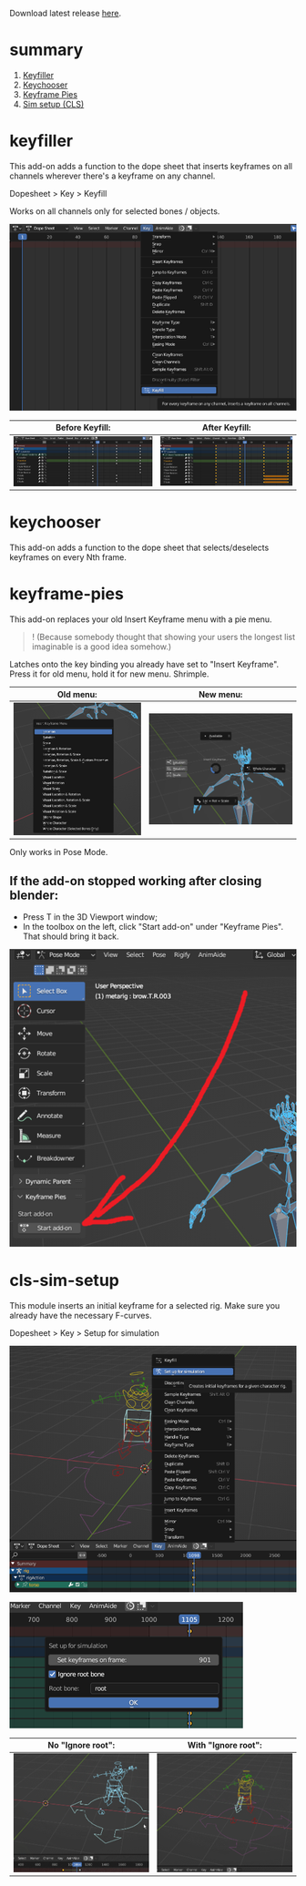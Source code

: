 Download latest release [here](https://github.com/KaniSama/crustacean-animation-tools/releases/latest).


# summary
1. [Keyfiller](#keyfiller)
2. [Keychooser](#keychooser)
3. [Keyframe Pies](#keyframe-pies)
4. [Sim setup (CLS)](#cls-sim-setup)

# keyfiller


This add-on adds a function to the dope sheet that inserts keyframes on all channels wherever there's a keyframe on any channel.

Dopesheet > Key > Keyfill

Works on all channels only for selected bones / objects.

![Showcase of the add-on: Keyfill button](https://github.com/KaniSama/crustacean-animation-tools/blob/main/images/Keyfiller/Button.png?raw=true)

| Before Keyfill: | After Keyfill: |
| ------ | ------ |
| ![Showcase of the add-on: before](https://github.com/KaniSama/crustacean-animation-tools/blob/main/images/Keyfiller/Before.png?raw=true) | ![Showcase of the add-on: after](https://github.com/KaniSama/crustacean-animation-tools/blob/main/images/Keyfiller/After.png?raw=true) |




# keychooser


This add-on adds a function to the dope sheet that selects/deselects keyframes on every Nth frame.




# keyframe-pies


This add-on replaces your old Insert Keyframe menu with a pie menu.
>! (Because somebody thought that showing your users the longest list imaginable is a good idea somehow.)

Latches onto the key binding you already have set to "Insert Keyframe". Press it for old menu, hold it for new menu. Shrimple.


| Old menu: | New menu: |
| ------ | ------ |
| ![Showcase of the add-on: old menu](https://github.com/KaniSama/crustacean-animation-tools/blob/main/images/KeyframePies/KeyframePiesOldMenu.png?raw=true) | ![Showcase of the add-on: new menu](https://github.com/KaniSama/crustacean-animation-tools/blob/main/images/KeyframePies/KeyframePiesNewMenu.png?raw=true) |


Only works in Pose Mode.


## If the add-on stopped working after closing blender:
- Press T in the 3D Viewport window;
- In the toolbox on the left, click "Start add-on" under "Keyframe Pies".
That should bring it back.

![Instructions on restarting the add-on](https://github.com/KaniSama/crustacean-animation-tools/blob/main/images/KeyframePies/KeyframePiesDocs.png?raw=true)




# cls-sim-setup


This module inserts an initial keyframe for a selected rig. Make sure you already have the necessary F-curves.

Dopesheet > Key > Setup for simulation

![Showcase of the add-on: Menu](https://github.com/KaniSama/crustacean-animation-tools/blob/main/images/CLSSetup/CLSSetupMenu.png?raw=true)

![Showcase of the add-on: Ignore root toggle](https://github.com/KaniSama/crustacean-animation-tools/blob/main/images/CLSSetup/CLSSetupMenu2.png?raw=true)

| No "Ignore root": | With "Ignore root": |
| ------ | ------ |
| ![Showcase of the add-on: root](https://github.com/KaniSama/crustacean-animation-tools/blob/main/images/CLSSetup/CLSSetupAfterWithRoot.gif?raw=true) | ![Showcase of the add-on: no root](https://github.com/KaniSama/crustacean-animation-tools/blob/main/images/CLSSetup/CLSSetupNoRoot.gif?raw=true) |
